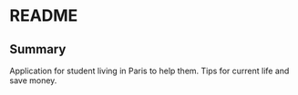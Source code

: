 # README

## Summary 
Application for student living in Paris to help them. Tips for current life and save money.

